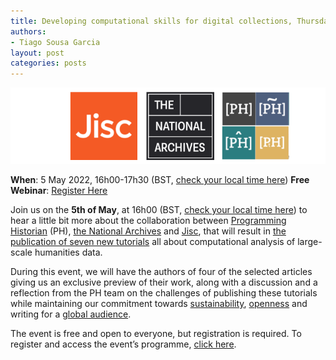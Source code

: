 ```yaml
---
title: Developing computational skills for digital collections, Thursday, 5th of May.
authors: 
- Tiago Sousa Garcia
layout: post
categories: posts
---
```

<img src="/images/jisc-na-ph-banner.png" alt="Logo images of JISC, the UK National Archives and Programming Historian"/>

**When**: 5 May 2022, 16h00-17h30 (BST, [check your local time here](https://www.timeanddate.com/worldclock/fixedtime.html?iso=20220505T1500))
**Free Webinar**: [Register Here](https://www.eventbrite.co.uk/e/computational-analysis-skills-for-humanities-data-tickets-318673630407)

Join us on the **5th of May**, at 16h00 (BST, [check your local time here](https://www.timeanddate.com/worldclock/fixedtime.html?iso=20220505T1500)) to hear a little bit more about the collaboration between [Programming Historian](https://programminghistorian.org) (PH), [the National Archives](https://www.nationalarchives.gov.uk) and [Jisc](https://www.jisc.ac.uk), that will result in [the publication of seven new tutorials](https://programminghistorian.org/posts/articles-selected-ph-jisc-tna) all about computational analysis of large-scale humanities data.

During this event, we will have the authors of four of the selected articles giving us an exclusive preview of their work, along with a discussion and a reflection from the PH team on the challenges of publishing these tutorials while maintaining our commitment towards [sustainability](https://programminghistorian.org/en/author-guidelines#sustainable-writing), [openness](https://programminghistorian.org/en/author-guidelines#open-source-open-access) and writing for a [global audience](https://programminghistorian.org/en/author-guidelines#write-for-a-global-audience).

The event is free and open to everyone, but registration is required. To register and access the event’s programme, [click here](https://www.eventbrite.co.uk/e/computational-analysis-skills-for-humanities-data-tickets-318673630407).
